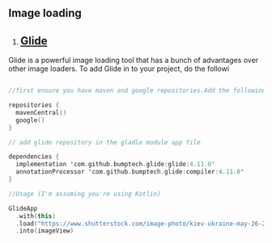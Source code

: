 ## Image loading

1. ## [Glide](https://www.google.com/url?sa=t&rct=j&q=&esrc=s&source=web&cd=&cad=rja&uact=8&ved=2ahUKEwikoaX5kPbrAhUFrxoKHcQeB8IQFjAAegQIAxAB&url=https%3A%2F%2Fgithub.com%2Fbumptech%2Fglide&usg=AOvVaw0fHFdq84xxgrLwKnRikfpc)

Glide is a powerful image loading tool that has a bunch of advantages over other image loaders. 
To add Glide in to your project, do the followi
```Kotlin

//first ensure you have maven and google repositories.Add the followind to build.gradle file

repositories {
  mavenCentral()
  google()
}

// add glide repository in the gladle module app file

dependencies {
  implementation 'com.github.bumptech.glide:glide:4.11.0'
  annotationProcessor 'com.github.bumptech.glide:compiler:4.11.0'
}

//Usage (I'm assuming you're using Kotlin)

GlideApp
  .with(this)
  .load("https://www.shutterstock.com/image-photo/kiev-ukraine-may-26-2015-android-283385381")
  .into(imageView)

